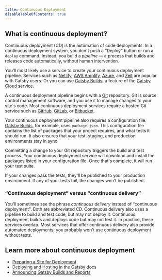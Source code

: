 ```yaml
---
title: Continuous Deployment
disableTableOfContents: true
---
```


## What is continuous deployment?

Continuous deployment (CD) is the automation of code deployments. In a continuous deployment system, you don't push a <q>Deploy</q> button or run a `deploy` command. Instead, you build a _pipeline_ &mdash; a process that builds and releases code automatically, without human intervention.

You'll most likely use a service to create your continuous deployment pipeline. Services such as [Netlify](http://netlify.com/), [AWS Amplify](https://aws.amazon.com/amplify/), [Azure](https://azure.microsoft.com/en-us/), and [Zeit](https://zeit.co/) are popular with Gatsby users. Or you can use [Gatsby Builds](/blog/2020-01-27-announcing-gatsby-builds-and-reports/), a feature of the [Gatsby Cloud](https://www.gatsbyjs.com/) service.

A continuous deployment pipeline begins with a [Git](https://git-scm.com/) repository. Git is source control management software, and you use it to manage changes to your site's code. Most continuous deployment services require a hosted Git service such as [GitHub](https://github.com/), [GitLab](https://about.gitlab.com/), or [Bitbucket](https://bitbucket.org/).

Your continuous deployment pipeline also requires a configuration file. [Gatsby Builds](https://www.gatsbyjs.org/blog/2020-01-27-announcing-gatsby-builds-and-reports/), for example, uses `package.json`. This configuration file contains the list of packages that your project requires, and what tests it should run. It also ensures that your test, staging, and production environments stay in sync.

Committing a change to your Git repository triggers the build and test process. Your continuous deployment service will download and install the packages listed in your configuration file. Once that's complete, it will run your test suite.

If your changes pass the tests, they'll be published to your production environment. If any of your tests fail, the changes won't be published.

### <q>Continuous deployment</q> versus <q>continuous delivery</q>

You'll sometimes see the phrase _continuous delivery_ instead of <q>continuous deployment</q>. Both are abbreviated <abbr>CD</abbr>. Continuous delivery also uses a pipeline to build and test code, but may not deploy it. Continuous deployment builds and deploys code but may not test it. In practice, these services overlap. Most services that offer continuous delivery also provide automated deployments; you probably won't use continuous deployment without tests.

## Learn more about continuous deployment

- [Preparing a Site for Deployment](/docs/preparing-for-deployment/)
- [Deploying and Hosting](/docs/deploying-and-hosting/) in the Gatsby docs
- [Announcing Gatsby Builds and Reports](/blog/2020-01-27-announcing-gatsby-builds-and-reports/)
